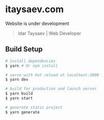 # itaysaev.com

Website is under development

> Idar Taysaev | Web Developer

## Build Setup

``` bash
# install dependencies
$ yarn # Or npm install

# serve with hot reload at localhost:3000
$ yarn dev

# build for production and launch server
$ yarn build
$ yarn start

# generate static project
$ yarn generate
```
